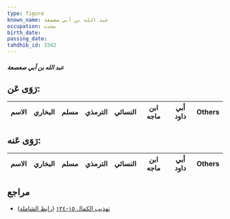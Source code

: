 ```yaml
---
type: figure
known_name: عبد الله بن أبي صعصعة
occupation: محدث
birth_date:
passing_date:
tahdhib_id: 3342
---
```

##### عبد الله بن أبي صعصعة

## رَوَى عَن:
| الاسم | البخاري | مسلم | الترمذي | النسائي | ابن ماجه | أبي داود | Others |
| ----- | ------- | ---- | ------- | ------- | -------- | -------- | ------ |
## رَوَى عَنه:
| الاسم | البخاري | مسلم | الترمذي | النسائي | ابن ماجه | أبي داود | Others |
| ----- | ------- | ---- | ------- | ------- | -------- | -------- | ------ |
## مراجع
- [تهذيب الكمال ١٥-١٢٤](obsidian://open?vault=Tahdhib-al-Kamal&file=Figures/٣٣٤٢-عبد%20الله%20بن%20أبي%20صعصعة) ([رابط الشاملة](https://shamela.ws/book/3722/7608))
